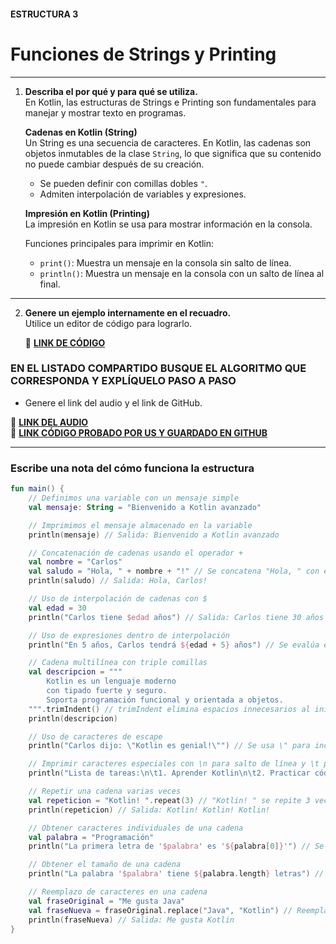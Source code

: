#### ESTRUCTURA 3
# Funciones de Strings y Printing

---

1. **Describa el por qué y para qué se utiliza.**  
   En Kotlin, las estructuras de Strings e Printing son fundamentales para manejar y mostrar texto en programas.

   **Cadenas en Kotlin (String)**  
   Un String es una secuencia de caracteres. En Kotlin, las cadenas son objetos inmutables de la clase `String`, lo que significa que su contenido no puede cambiar después de su creación.

   - Se pueden definir con comillas dobles `"`.
   - Admiten interpolación de variables y expresiones.

   **Impresión en Kotlin (Printing)**  
   La impresión en Kotlin se usa para mostrar información en la consola.

   Funciones principales para imprimir en Kotlin:
   - `print()`: Muestra un mensaje en la consola sin salto de línea.
   - `println()`: Muestra un mensaje en la consola con un salto de línea al final.

---

2. **Genere un ejemplo internamente en el recuadro.**  
   Utilice un editor de código para lograrlo.

   🔗 **[LINK DE CÓDIGO](https://pl.kotl.in/seEykWcuq?readOnly=true)**

### EN EL LISTADO COMPARTIDO BUSQUE EL ALGORITMO QUE CORRESPONDA Y EXPLÍQUELO PASO A PASO  
- Genere el link del audio y el link de GitHub.  

🔗 **[LINK DEL AUDIO]()**  
🔗 **[LINK CÓDIGO PROBADO POR US Y GUARDADO EN GITHUB](https://github.com/user-attachments/assets/6e466489-5906-48d6-bb86-3759686128e6)**

---

### Escribe una nota del cómo funciona la estructura 

```kotlin
fun main() {
    // Definimos una variable con un mensaje simple
    val mensaje: String = "Bienvenido a Kotlin avanzado"

    // Imprimimos el mensaje almacenado en la variable
    println(mensaje) // Salida: Bienvenido a Kotlin avanzado

    // Concatenación de cadenas usando el operador +
    val nombre = "Carlos"
    val saludo = "Hola, " + nombre + "!" // Se concatena "Hola, " con el valor de la variable nombre
    println(saludo) // Salida: Hola, Carlos!

    // Uso de interpolación de cadenas con $
    val edad = 30
    println("Carlos tiene $edad años") // Salida: Carlos tiene 30 años

    // Uso de expresiones dentro de interpolación
    println("En 5 años, Carlos tendrá ${edad + 5} años") // Se evalúa edad + 5 antes de imprimir

    // Cadena multilínea con triple comillas
    val descripcion = """
        Kotlin es un lenguaje moderno
        con tipado fuerte y seguro.
        Soporta programación funcional y orientada a objetos.
    """.trimIndent() // trimIndent elimina espacios innecesarios al inicio de cada línea
    println(descripcion)

    // Uso de caracteres de escape
    println("Carlos dijo: \"Kotlin es genial!\"") // Se usa \" para incluir comillas en el string

    // Imprimir caracteres especiales con \n para salto de línea y \t para tabulación
    println("Lista de tareas:\n\t1. Aprender Kotlin\n\t2. Practicar código\n\t3. Crear proyectos")

    // Repetir una cadena varias veces
    val repeticion = "Kotlin! ".repeat(3) // "Kotlin! " se repite 3 veces
    println(repeticion) // Salida: Kotlin! Kotlin! Kotlin! 

    // Obtener caracteres individuales de una cadena
    val palabra = "Programación"
    println("La primera letra de '$palabra' es '${palabra[0]}'") // Se accede al primer carácter

    // Obtener el tamaño de una cadena
    println("La palabra '$palabra' tiene ${palabra.length} letras") // length obtiene el tamaño

    // Reemplazo de caracteres en una cadena
    val fraseOriginal = "Me gusta Java"
    val fraseNueva = fraseOriginal.replace("Java", "Kotlin") // Reemplaza "Java" por "Kotlin"
    println(fraseNueva) // Salida: Me gusta Kotlin
}
